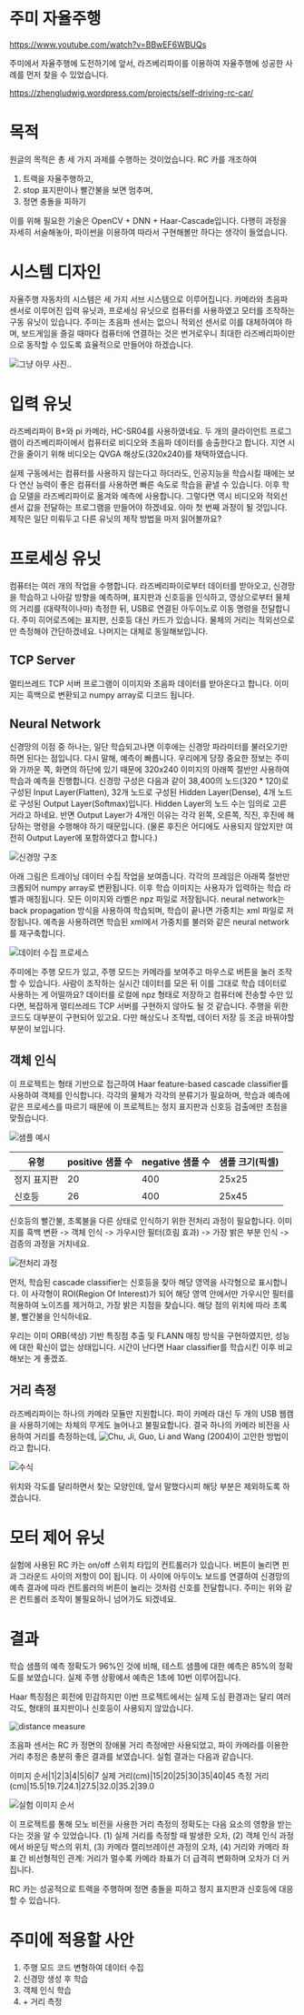 # 주미 자율주행
https://www.youtube.com/watch?v=BBwEF6WBUQs

주미에서 자율주행에 도전하기에 앞서, 라즈베리파이를 이용하여 자율주행에 성공한 사례를 먼저 찾을 수 있었습니다.

https://zhengludwig.wordpress.com/projects/self-driving-rc-car/

# 목적
원글의 목적은 총 세 가지 과제를 수행하는 것이었습니다. RC 카를 개조하여

1. 트랙을 자율주행하고,
2. stop 표지판이나 빨간불을 보면 멈추며,
3. 정면 충돌을 피하기

이를 위해 필요한 기술은 OpenCV + DNN + Haar-Cascade입니다. 다행히 과정을 자세히 서술해놓아, 파이썬을 이용하여 따라서 구현해볼만 하다는 생각이 들었습니다.

# 시스템 디자인
자율주행 자동차의 시스템은 세 가지 서브 시스템으로 이루어집니다. 카메라와 초음파 센서로 이루어진 입력 유닛과, 프로세싱 유닛으로 컴퓨터를 사용하였고 모터를 조작하는 구동 유닛이 있습니다. 주미는 초음파 센서는 없으니 적외선 센서로 이를 대체하여야 하며, 보드게임을 즐길 때마다 컴퓨터에 연결하는 것은 번거로우니 최대한 라즈베리파이만으로 동작할 수 있도록 효율적으로 만들어야 하겠습니다.

![그냥 아무 사진..](https://zhengludwig.files.wordpress.com/2015/07/img_9008.jpg?w=276&h=184)

# 입력 유닛
라즈베리파이 B+와 pi 카메라, HC-SR04를 사용하였네요. 두 개의 클라이언트 프로그램이 라즈베리파이에서 컴퓨터로 비디오와 초음파 데이터를 송출한다고 합니다. 지연 시간을 줄이기 위해 비디오는 QVGA 해상도(320x240)를 채택하였습니다.

실제 구동에서는 컴퓨터를 사용하지 않는다고 하더라도, 인공지능을 학습시킬 때에는 보다 연산 능력이 좋은 컴퓨터를 사용하면 빠른 속도로 학습을 끝낼 수 있습니다. 이후 학습 모델을 라즈베리파이로 옮겨와 예측에 사용합니다. 그렇다면 역시 비디오와 적외선 센서 값을 전달하는 프로그램을 만들어야 하겠네요. 아마 첫 번째 과정이 될 것입니다. 제작은 일단 미뤄두고 다른 유닛의 제작 방법을 마저 읽어볼까요?

# 프로세싱 유닛
컴퓨터는 여러 개의 작업을 수행합니다. 라즈베리파이로부터 데이터를 받아오고, 신경망을 학습하고 나아갈 방향을 예측하며, 표지판과 신호등을 인식하고, 영상으로부터 물체의 거리를 (대략적이나마) 측정한 뒤, USB로 연결된 아두이노로 이동 명령을 전달합니다. 주미 히어로즈에는 표지판, 신호등 대신 카드가 있습니다. 물체의 거리는 적외선으로만 측정해야 간단하겠네요. 나머지는 대체로 동일해보입니다.

## TCP Server
멀티쓰레드 TCP 서버 프로그램이 이미지와 초음파 데이터를 받아온다고 합니다. 이미지는 흑백으로 변환되고 numpy array로 디코드 됩니다.

## Neural Network
신경망의 이점 중 하나는, 일단 학습되고나면 이후에는 신경망 파라미터를 불러오기만 하면 된다는 점입니다. 다시 말해, 예측이 빠릅니다. 우리에게 당장 중요한 정보는 주미와 가까운 쪽, 화면의 하단에 있기 때문에 320x240 이미지의 아래쪽 절반만 사용하여 학습과 예측을 진행합니다. 신경망 구성은 다음과 같이 38,400의 노드(320 * 120)로 구성된 Input Layer(Flatten), 32개 노드로 구성된 Hidden Layer(Dense), 4개 노드로 구성된 Output Layer(Softmax)입니다. Hidden Layer의 노드 수는 임의로 고른 거라고 하네요. 반면 Output Layer가 4개인 이유는 각각 왼쪽, 오른쪽, 직진, 후진에 해당하는 명령을 수행해야 하기 때문입니다. (물론 후진은 어디에도 사용되지 않았지만 여전히 Output Layer에 포함하였다고 합니다.)

![신경망 구조](https://zhengludwig.files.wordpress.com/2015/07/mlp_half_32-2.jpg?w=660&h=343)

아래 그림은 트레이닝 데이터 수집 작업을 보여줍니다. 각각의 프레임은 아래쪽 절반만 크롭되어 numpy array로 변환됩니다. 이후 학습 이미지는 사용자가 입력하는 학습 라벨과 매칭됩니다. 모든 이미지와 라벨은 npz 파일로 저장됩니다. neural network는 back propagation 방식을 사용하여 학습되며, 학습이 끝나면 가중치는 xml 파일로 저장됩니다. 예측을 사용하려면 학습된 xml에서 가중치를 불러와 같은 neural network를 재구축합니다.

![데이터 수집 프로세스](https://zhengludwig.files.wordpress.com/2015/07/collect_train_data.jpg?w=660&h=263)

주미에는 주행 모드가 있고, 주행 모드는 카메라를 보여주고 마우스로 버튼을 눌러 조작할 수 있습니다. 사람이 조작하는 실시간 데이터를 모은 뒤 이를 그대로 학습 데이터로 사용하는 게 어떨까요? 데이터를 로컬에 npz 형태로 저장하고 컴퓨터에 전송할 수만 있다면, 복잡하게 멀티쓰레드 TCP 서버를 구현하지 않아도 될 것 같습니다. 주행을 위한 코드도 대부분이 구현되어 있고요. 다만 해상도나 조작법, 데이터 저장 등 조금 바꿔야할 부분이 보입니다.

## 객체 인식
이 프로젝트는 형태 기반으로 접근하여 Haar feature-based cascade classifier를 사용하여 객체를 인식합니다. 각각의 물체가 각각의 분류기가 필요하며, 학습과 예측에 같은 프로세스를 따르기 때문에 이 프로젝트는 정지 표지판과 신호등 검출에만 초점을 맞췄습니다.

![샘플 예시](https://zhengludwig.files.wordpress.com/2015/08/pos_neg_samples.jpg?w=660&h=258)

유형|positive 샘플 수|negative 샘플 수|샘플 크기(픽셀)
---|---|---|---
정지 표지판|20|400|25x25
신호등|26|400|25x45

신호등의 빨간불, 초록불을 다른 상태로 인식하기 위한 전처리 과정이 필요합니다. 이미지를 흑백 변환 -> 객체 인식 -> 가우시안 필터(흐림 효과) -> 가장 밝은 부분 인식 -> 검증의 과정을 거치네요.

![전처리 과정](https://zhengludwig.files.wordpress.com/2015/07/brightest_spot.jpg?w=660&h=110)

먼저, 학습된 cascade classifier는 신호등을 찾아 해당 영역을 사각형으로 표시합니다. 이 사각형이 ROI(Region Of Interest)가 되어 해당 영역 안에서만 가우시안 필터를 적용하여 노이즈를 제거하고, 가장 밝은 지점을 찾습니다. 해당 점의 위치에 따라 초록불, 빨간불을 인식하네요.

우리는 이미 ORB(색상) 기반 특징점 추출 및 FLANN 매칭 방식을 구현하였지만, 성능에 대한 확신이 없는 상태입니다. 시간이 난다면 Haar classifier를 학습시킨 이후 비교해보는 게 좋겠죠.

## 거리 측정
라즈베리파이는 하나의 카메라 모듈만 지원합니다. 파이 카메라 대신 두 개의 USB 웹캠을 사용하기에는 차체의 무게도 늘어나고 불필요합니다. 결국 하나의 카메라 비전을 사용하여 거리를 측정하는데, ![Chu, Ji, Guo, Li and Wang (2004)](http://ieeexplore.ieee.org/xpl/abstractAuthors.jsp?tp=&arnumber=1336478&url=http%3A%2F%2Fieeexplore.ieee.org%2Fxpls%2Fabs_all.jsp%3Farnumber%3D1336478)이 고안한 방법이라고 합니다.

![수식](https://zhengludwig.files.wordpress.com/2015/07/distant.jpg?w=660&h=310)

위치와 각도를 달리하면서 찾는 모양인데, 앞서 말했다시피 해당 부분은 제외하도록 하겠습니다.

# 모터 제어 유닛
실험에 사용된 RC 카는 on/off 스위치 타입의 컨트롤러가 있습니다. 버튼이 눌리면 핀과 그라운드 사이의 저항이 0이 됩니다. 이 사이에 아두이노 보드를 연결하여 신경망의 예측 결과에 따라 컨트롤러의 버튼이 눌리는 것처럼 신호를 전달합니다. 주미는 위와 같은 컨트롤러 조작이 불필요하니 넘어가도 되겠네요.

# 결과
학습 샘플의 예측 정확도가 96%인 것에 비해, 테스트 샘플에 대한 예측은 85%의 정확도를 보였습니다. 실제 주행 상황에서 예측은 1초에 10번 이루어집니다.

Haar 특징점은 회전에 민감하지만 이번 프로젝트에서는 실제 도심 환경과는 달리 여러 각도, 형태의 표지판이나 신호등이 사용되지 않았습니다.

![distance measure](https://zhengludwig.files.wordpress.com/2015/07/drive_test01.jpg?w=280&h=211)

초음파 센서는 RC 카 정면의 장애물 거리 측정에만 사용되었고, 파이 카메라를 이용한 거리 추정은 충분히 좋은 결과를 보였습니다. 실험 결과는 다음과 같습니다.

이미지 순서|1|2|3|4|5|6|7
실제 거리(cm)|15|20|25|30|35|40|45
측정 거리(cm)|15.5|19.7|24.1|27.5|32.0|35.2|39.0

![실험 이미지 순서](https://zhengludwig.files.wordpress.com/2015/07/camera_measure2.jpg?w=660&h=371)

이 프로젝트를 통해 모노 비전을 사용한 거리 측정의 정확도는 다음 요소의 영향을 받는다는 것을 알 수 있었습니다. (1) 실제 거리를 측정할 때 발생한 오차, (2) 객체 인식 과정에서 바운딩 박스의 위치, (3) 카메라 캘리브레이션 과정의 오차, (4) 거리와 카메라 좌표 간 비선형적인 관계: 거리가 멀수록 카메라 좌표가 더 급격히 변화하며 오차가 더 커집니다.

RC 카는 성공적으로 트랙을 주행하며 정면 충돌을 피하고 정지 표지판과 신호등에 대응할 수 있습니다.

# 주미에 적용할 사안
1. 주행 모드 코드 변형하여 데이터 수집
2. 신경망 생성 후 학습
3. 객체 인식 학습
4. \+ 거리 측정